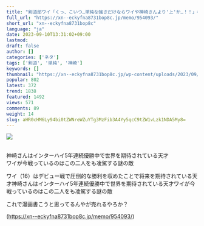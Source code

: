 ```yaml
---
title: "剣道部ワイ「くっ、こいつ…単純な強さだけならワイや神崎さんより'上'か…！！」ｷﾝｷﾝｯ"
full_url: "https://xn--eckyfna8731bop8c.jp/memo/954093/"
short_url: "xn--eckyfna8731bop8c"
language: "ja"
date: 2023-09-10T13:31:02+09:00
lastmod: 
draft: false
author: []
categories: ['ネタ']
tags: ['剣道', '単純', '神崎']
keywords: []
thumbnail: "https://xn--eckyfna8731bop8c.jp/wp-content/uploads/2023/09/2dfc8439-s.jpg"
popular: 802
latest: 372
trend: 1838
featured: 1492
views: 571
comments: 89
weight: 14
slug: aHR0cHM6Ly94bi0tZWNreWZuYTg3MzFib3A4Yy5qcC9tZW1vLzk1NDA5My8=
---
```


![](https://xn--eckyfna8731bop8c.jp/wp-content/uploads/2023/09/2dfc8439-s.jpg)

<span><br> 神崎さんはインターハイ5年連続優勝中で世界を期待されている天才 <br> ワイが今戦っているのはこの二人をも凌駕する謎の敵<p>ワイ（16）はデビュー戦で圧倒的な勝利を収めたことで将来を期待されている天才神崎さんはインターハイ5年連続優勝中で世界を期待されている天才ワイが今戦っているのはこの二人をも凌駕する謎の敵</p><p> これで漫画書こうと思ってるんやが売れるやろか？ </p></span>

(https://xn--eckyfna8731bop8c.jp/memo/954093/)
